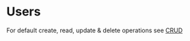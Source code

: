 # Users

For default create, read, update & delete operations see [CRUD](/3.%20Smart%20Flows%20Entities/1.%20CRUD.md)

